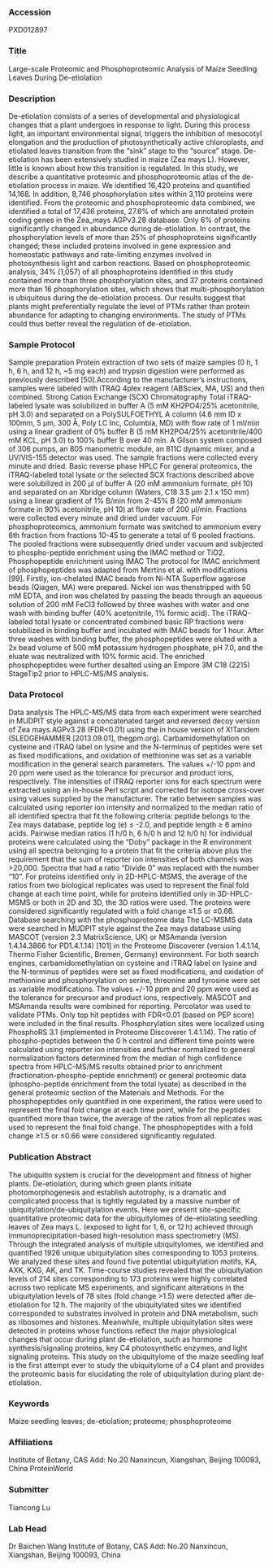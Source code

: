 ### Accession
PXD012897

### Title
Large-scale Proteomic and Phosphoproteomic Analysis of Maize Seedling Leaves During De-etiolation

### Description
De-etiolation consists of a series of developmental and physiological changes that a plant undergoes in response to light. During this process light, an important environmental signal, triggers the inhibition of mesocotyl elongation and the production of photosynthetically active chloroplasts, and etiolated leaves transition from the “sink” stage to the “source” stage. De-etiolation has been extensively studied in maize (Zea mays L). However, little is known about how this transition is regulated. In this study, we describe a quantitative proteomic and phosphoproteomic atlas of the de-etiolation process in maize. We identified 16,420 proteins and quantified 14,168. In addition, 8,746 phosphorylation sites within 3,110 proteins were identified. From the proteomic and phosphoproteomic data combined, we identified a total of 17,436 proteins, 27.6% of which are annotated protein coding genes in the Zea_mays AGPv3.28 database. Only 6% of proteins significantly changed in abundance during de-etiolation. In contrast, the phosphorylation levels of more than 25% of phosphoproteins significantly changed; these included proteins involved in gene expression and homeostatic pathways and rate-limiting enzymes involved in photosynthesis light and carbon reactions. Based on phosphoproteomic analysis, 34% (1,057) of all phosphoproteins identified in this study contained more than three phosphorylation sites, and 37 proteins contained more than 16 phosphorylation sites, which shows that multi-phosphorylation is ubiquitous during the de-etiolation process. Our results suggest that plants might preferentially regulate the level of PTMs rather than protein abundance for adapting to changing environments. The study of PTMs could thus better reveal the regulation of de-etiolation.

### Sample Protocol
Sample preparation  Protein extraction of two sets of maize samples (0 h, 1 h, 6 h, and 12 h, ~5 mg each) and trypsin digestion were performed as previously described [50].According to the manufacturer’s instructions, samples were labeled with iTRAQ 4plex reagent (ABSciex, MA, US) and then combined.   Strong Cation Exchange (SCX) Chromatography Total iTRAQ-labeled lysate was solubilized in buffer A (5 mM KH2PO4/25% acetonitrile, pH 3.0) and separated on a PolySULFOETHYL A column (4.6 mm ID x 100mm, 5 µm, 300 Å, Poly LC Inc, Columbia, MD) with flow rate of 1 ml/min using a linear gradient of 0% buffer B (5 mM KH2PO4/25% acetonitrile/400 mM KCL, pH 3.0) to 100% buffer B over 40 min. A Gilson system composed of 306 pumps, an 805 manometric module, an 811C dynamic mixer, and a UV/VIS-155 detector was used. The sample fractions were collected every minute and dried.  Basic reverse phase HPLC For general proteomics, the iTRAQ-labeled total lysate or the selected SCX fractions described above were solubilized in 200 µl of buffer A (20 mM ammonium formate, pH 10) and separated on an Xbridge column (Waters, C18 3.5 µm 2.1 x 150 mm) using a linear gradient of 1% B/min from 2-45% B (20 mM ammonium formate in 90% acetonitrile, pH 10) at flow rate of 200 µl/min. Fractions were collected every minute and dried under vacuum. For phosphoproteomics, ammonium formate was switched to ammonium every 6th fraction from fractions 10-45 to generate a total of 6 pooled fractions. The pooled fractions were subsequently dried under vacuum and subjected to phospho-peptide enrichment using the IMAC method or TiO2.  Phosphopeptide enrichment using IMAC  The protocol for IMAC enrichment of phosphopeptides was adapted from Mertins et al. with modifications [99]. Firstly, ion-chelated IMAC beads from Ni-NTA Superflow agarose beads (Qiagen, MA) were prepared. Nickel ion was thenstripped with 50 mM EDTA, and iron was chelated by passing the beads through an aqueous solution of 200 mM FeCl3 followed by three washes with water and one wash with binding buffer (40% acetonitrile, 1% formic acid). The iTRAQ-labeled total lysate or concentrated combined basic RP fractions were solubilized in binding buffer and incubated with IMAC beads for 1 hour. After three washes with binding buffer, the phosphopeptides were eluted with a 2x bead volume of 500 mM potassium hydrogen phosphate, pH 7.0, and the eluate was neutralized with 10% formic acid. The enriched phosphopeptides were further desalted using an Empore 3M C18 (2215) StageTip2 prior to HPLC-MS/MS analysis.

### Data Protocol
Data analysis The HPLC-MS/MS data from each experiment were searched in MUDPIT style against a concatenated target and reversed decoy version of Zea mays.AGPv3.28 (FDR<0.01) using the in house version of X!Tandem (SLEDGEHAMMER [2013.09.01], thegpm.org). Carbamidomethylation on cysteine and iTRAQ label on lysine and the N-terminus of peptides were set as fixed modifications, and oxidation of methionine was set as a variable modification in the general search parameters. The values +/-10 ppm and 20 ppm were used as the tolerance for precursor and product ions, respectively. The intensities of iTRAQ reporter ions for each spectrum were extracted using an in-house Perl script and corrected for isotope cross-over using values supplied by the manufacturer. The ratio between samples was calculated using reporter ion intensity and normalized to the median ratio of all identified spectra that fit the following criteria: peptide belongs to the Zea mays database, peptide log (e) ≤ -2.0, and peptide length ≥ 6 amino acids. Pairwise median ratios (1 h/0 h, 6 h/0 h and 12 h/0 h) for individual proteins were calculated using the “Doby” package in the R environment using all spectra belonging to a protein that fit the criteria above plus the requirement that the sum of reporter ion intensities of both channels was >20,000. Spectra that had a ratio “Divide 0” was replaced with the number “10”. For proteins identified only in 2D-HPLC-MSMS, the average of the ratios from two biological replicates was used to represent the final fold change at each time point, while for proteins identified only in 3D-HPLC-MSMS or both in 2D and 3D, the 3D ratios were used. The proteins were considered significantly regulated with a fold change ≥1.5 or ≤0.66.  Database searching with the phosphoproteome data The LC-MSMS data were searched in MUDPIT style against the Zea mays database using MASCOT (version 2.3 MatrixScience, UK) or MSAmanda (version 1.4.14.3866 for PD1.4.1.14) [101] in the Proteome Discoverer (version 1.4.1.14, Thermo Fisher Scientific, Bremen, Germany) environment. For both search engines, carbamidomethylation on cysteine and iTRAQ label on lysine and the N-terminus of peptides were set as fixed modifications, and oxidation of methionine and phosphorylation on serine, threonine and tyrosine were set as variable modifications. The values +/-10 ppm and 20 ppm were used as the tolerance for precursor and product ions, respectively. MASCOT and MSAmanda results were combined for reporting. Percolator was used to validate PTMs. Only top hit peptides with FDR<0.01 (based on PEP score) were included in the final results. Phosphorylation sites were localized using PhosphoRS 3.1 (implemented in Proteome Discoverer 1.4.1.14). The ratio of phospho-peptides between the 0 h control and different time points were calculated using reporter ion intensities and further normalized to general normalization factors determined from the median of high confidence spectra from HPLC-MS/MS results obtained prior to enrichment (fractionation-phospho-peptide enrichment) or general proteomic data (phospho-peptide enrichment from the total lysate) as described in the general proteomic section of the Materials and Methods. For the phosphopeptides only quantified in one experiment, the ratios were used to represent the final fold change at each time point, while for the peptides quantified more than twice, the average of the ratios from all replicates was used to represent the final fold change. The phosphopeptides with a fold change ≥1.5 or ≤0.66 were considered significantly regulated.

### Publication Abstract
The ubiquitin system is crucial for the development and fitness of higher plants. De-etiolation, during which green plants initiate photomorphogenesis and establish autotrophy, is a dramatic and complicated process that is tightly regulated by a massive number of ubiquitylation/de-ubiquitylation events. Here we present site-specific quantitative proteomic data for the ubiquitylomes of de-etiolating seedling leaves of Zea mays L. (exposed to light for 1, 6, or 12&#x202f;h) achieved through immunoprecipitation-based high-resolution mass spectrometry (MS). Through the integrated analysis of multiple ubiquitylomes, we identified and quantified 1926 unique ubiquitylation sites corresponding to 1053 proteins. We analyzed these sites and found five potential ubiquitylation motifs, KA, AXK, KXG, AK, and TK. Time-course studies revealed that the ubiquitylation levels of 214 sites corresponding to 173 proteins were highly correlated across two replicate MS experiments, and significant alterations in the ubiquitylation levels of 78 sites (fold change &gt;1.5) were detected after de-etiolation for 12&#x202f;h. The majority of the ubiquitylated sites we identified corresponded to substrates involved in protein and DNA metabolism, such as ribosomes and histones. Meanwhile, multiple ubiquitylation sites were detected in proteins whose functions reflect the major physiological changes that occur during plant de-etiolation, such as hormone synthesis/signaling proteins, key C4 photosynthetic enzymes, and light signaling proteins. This study on the ubiquitylome of the maize seedling leaf is the first attempt ever to study the ubiquitylome of a C4 plant and provides the proteomic basis for elucidating the role of ubiquitylation during plant de-etiolation.

### Keywords
Maize seedling leaves; de-etiolation; proteome; phosphoproteome

### Affiliations
Institute of Botany, CAS  Add: No.20 Nanxincun, Xiangshan, Beijing 100093, China
ProteinWorld

### Submitter
Tiancong Lu

### Lab Head
Dr Baichen Wang
Institute of Botany, CAS  Add: No.20 Nanxincun, Xiangshan, Beijing 100093, China


